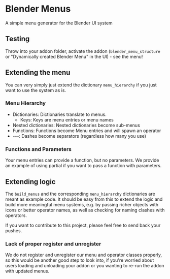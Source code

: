 # Blender Menus
A simple menu generator for the Blender UI system

## Testing
Throw into your addon folder, activate the addon (`blender_menu_structure` or "Dynamically created Blender Menu" in the UI) - see the menu!

## Extending the menu
You can very simply just extend the dictionary `menu_hierarchy` if you just want to use the system as is.

### Menu Hierarchy
* Dictionaries: Dictionaries translate to menus.
    * Keys: Keys are menu entries or menu names
* Nested dictionaries: Nested dictionaries become sub-menus
* Functions: Functions become Menu entries and will spawn an operator
* ---: Dashes become separators (regardless how many you use)

### Functions and Parameters
Your menu entries can provide a function, but no parameters. We provide an example of using partial if you want to pass a function with parameters.

## Extending logic
The `build_menus` and the corresponding `menu_hierarchy` dictionaries are meant as example code. It should be easy from this to extend the logic and build more meaningful menu systems, e.g. by passing richer objects with icons or better operator names, as well as checking for naming clashes with operators.

If you want to contribute to this project, please feel free to send back your pushes.

### Lack of proper register and unregister
We do not register and unregister our menu and operator classes properly, so this would be another good step to look into, if you're worried about users loading and unloading your addon or you wanting to re-run the addon with updated menus.
